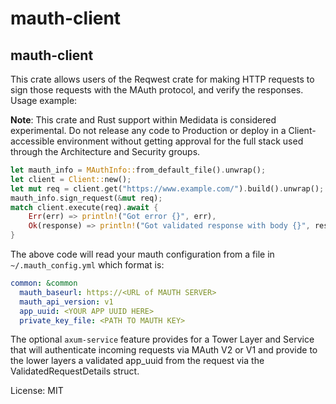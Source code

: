 # mauth-client

## mauth-client

This crate allows users of the Reqwest crate for making HTTP requests to sign those requests with
the MAuth protocol, and verify the responses. Usage example:

**Note**: This crate and Rust support within Medidata is considered experimental. Do not
release any code to Production or deploy in a Client-accessible environment without getting
approval for the full stack used through the Architecture and Security groups.

```rust
let mauth_info = MAuthInfo::from_default_file().unwrap();
let client = Client::new();
let mut req = client.get("https://www.example.com/").build().unwrap();
mauth_info.sign_request(&mut req);
match client.execute(req).await {
    Err(err) => println!("Got error {}", err),
    Ok(response) => println!("Got validated response with body {}", response.text().await.unwrap()),
}
```


The above code will read your mauth configuration from a file in `~/.mauth_config.yml` which format is:
```yaml
common: &common
  mauth_baseurl: https://<URL of MAUTH SERVER>
  mauth_api_version: v1
  app_uuid: <YOUR APP UUID HERE>
  private_key_file: <PATH TO MAUTH KEY>
```

The optional `axum-service` feature provides for a Tower Layer and Service that will
authenticate incoming requests via MAuth V2 or V1 and provide to the lower layers a
validated app_uuid from the request via the ValidatedRequestDetails struct.

License: MIT
